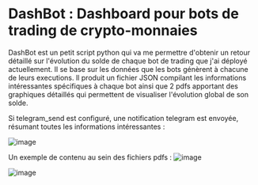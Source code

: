 # DashBot : Dashboard pour bots de trading de crypto-monnaies
DashBot est un petit script python qui va me permettre d'obtenir un retour détaillé sur l'évolution du solde de chaque bot de trading que j'ai déployé actuellement. Il se base sur les données que les bots génèrent à chacune de leurs executions. Il produit un fichier JSON compilant les informations intéressantes spécifiques à chaque bot ainsi que 2 pdfs apportant des graphiques détaillés qui permettent de visualiser l'évolution global de son solde. 

Si telegram_send est configuré, une notification telegram est envoyée, résumant toutes les informations intéressantes :


![image](https://user-images.githubusercontent.com/63909350/184511258-e0ae46e4-f7f0-4ffa-91c3-75779b30a845.png)

Un exemple de contenu au sein des fichiers pdfs :
![image](https://user-images.githubusercontent.com/63909350/184499464-a207587b-3f4f-446e-8be0-f6b62ece04f7.png)

![image](https://user-images.githubusercontent.com/63909350/184499467-f76c50a8-b2e4-4715-95ca-79f1d85f4b2a.png)
